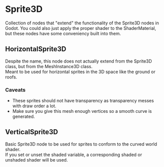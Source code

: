# Sprite3D
Collection of nodes that "extend" the functionality of the Sprite3D nodes in Godot. You could also just apply the proper shader to the ShaderMaterial, but these nodes have some conveniency built into them.

## HorizontalSprite3D
Despite the name, this node does not actually extend from the Sprite3D class, but from the MeshInstance3D class.<br>
Meant to be used for horizontal sprites in the 3D space like the ground or roofs.
### Caveats
- These sprites should not have transparency as transparency messes with draw order a lot.
- Make sure you give this mesh enough vertices so a smooth curve is generated.

## VerticalSprite3D
Basic Sprite3D node to be used for sprites to conform to the curved world shader.<br>
If you set or unset the shaded variable, a corresponding shaded or unshaded shader will be used.

